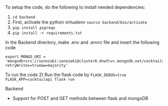 To setup the code, do the following to install needed dependencies:
1) ``` cd backend ```
2) First, activate the python virtualenv ``` source backend/bin/activate  ```
3) ``` pip install pipreqs ```
4) ``` pip install -r requirements.txt ```

In the Backend directory, make .env and .envrc file and insert the following code
```
export MONGO_URI = 'mongodb+srv://sonozaki:sonozaki@cluster0.dnwfcvc.mongodb.net/cocktailapi?retryWrites=true&w=majority'
```
To run the code
2) Run the flask code by ``` FLASK_DEBUG=true FLASK_APP=cocktailapi flask run  ```

Backend 
- Support for POST and GET methods between flask and mongoDB
